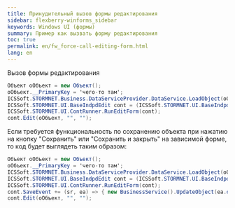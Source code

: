 ```yaml
---
title: Принудительный вызов формы редактирования
sidebar: flexberry-winforms_sidebar
keywords: Windows UI (формы)
summary: Пример как вызвать форму редактирования
toc: true
permalink: en/fw_force-call-editing-form.html
lang: en
---
```


Вызов формы редактирования

```csharp
Объект oОбъект = new Объект();
oОбъект.__PrimaryKey = 'чего-то там';
ICSSoft.STORMNET.Business.DataServiceProvider.DataService.LoadObject(oОбъект);      
ICSSoft.STORMNET.UI.BaseIndpdEdit cont = (ICSSoft.STORMNET.UI.BaseIndpdEdit)Activator.CreateInstance(typeof(ОбъектE));
ICSSoft.STORMNET.UI.ContRunner.RunEditForm(cont);
cont.Edit(oОбъект, "", "");
```

Если требуется функциональность по сохранению объекта при нажатию на кнопку "Сохранить" или "Сохранить и закрыть" на зависимой форме, то код будет выглядеть таким образом:

```csharp
Объект oОбъект = new Объект();
oОбъект.__PrimaryKey = 'чего-то там';
ICSSoft.STORMNET.Business.DataServiceProvider.DataService.LoadObject(oОбъект);      
ICSSoft.STORMNET.UI.BaseIndpdEdit cont = (ICSSoft.STORMNET.UI.BaseIndpdEdit)Activator.CreateInstance(typeof(ОбъектE));
ICSSoft.STORMNET.UI.ContRunner.RunEditForm(cont);
cont.SaveEvent += (sr, ea) => { new BusinessService().UpdateObject(ea.dataobject); };
cont.Edit(oОбъект, "", "");
```
